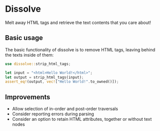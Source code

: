 # Dissolve
Melt away HTML tags and retrieve the text contents that you care about!

## Basic usage
The basic functionality of dissolve is to remove HTML tags, leaving behind the texts inside of them:
```rust
use dissolve::strip_html_tags;

let input = "<html>Hello World!</html>";
let output = strip_html_tags(input);
assert_eq!(output, vec!["Hello World!".to_owned()]);
```

## Improvements
* Allow selection of in-order and post-order traversals
* Consider reporting errors during parsing
* Consider an option to retain HTML attributes, together or without text nodes
